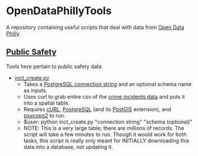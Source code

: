 # OpenDataPhillyTools
A repository containing useful scripts that deal with data from [Open Data Philly](https://www.opendataphilly.org/).

## [Public Safety](https://github.com/cfh294/OpenDataPhillyTools/tree/master/Public%20Safety)
Tools here pertain to public safety data

* [inct_create.py](https://github.com/cfh294/OpenDataPhillyTools/blob/master/Public%20Safety/inct_create.py)
    - Takes a [PostgreSQL connection string](https://wiki.postgresql.org/wiki/Using_psycopg2_with_PostgreSQL#Connect_to_Postgres) and an optional schema name as inputs.
    - Uses curl to grab entire csv of the [crime incidents data](https://www.opendataphilly.org/dataset/crime-incidents) and puts it into a spatial table.
    - Requires [cURL](https://curl.haxx.se/), [PostgreSQL](https://www.postgresql.org/) (and its [PostGIS](http://www.postgis.net/) extension), and [psycopg2](http://initd.org/psycopg/) to run.
    - $user: python inct_create.py "connection string" "schema (optional)"
    - NOTE: This is a very large table; there are millions of records. The script will take a few minutes to run. Though it would work for both tasks, this script is really only meant for INITIALLY downloading this data into a database, not updating it.



